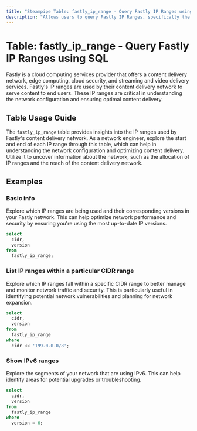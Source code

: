 ```yaml
---
title: "Steampipe Table: fastly_ip_range - Query Fastly IP Ranges using SQL"
description: "Allows users to query Fastly IP Ranges, specifically the start and end of the IP range, providing insights into the network configuration."
---
```


# Table: fastly_ip_range - Query Fastly IP Ranges using SQL

Fastly is a cloud computing services provider that offers a content delivery network, edge computing, cloud security, and streaming and video delivery services. Fastly's IP ranges are used by their content delivery network to serve content to end users. These IP ranges are critical in understanding the network configuration and ensuring optimal content delivery.

## Table Usage Guide

The `fastly_ip_range` table provides insights into the IP ranges used by Fastly's content delivery network. As a network engineer, explore the start and end of each IP range through this table, which can help in understanding the network configuration and optimizing content delivery. Utilize it to uncover information about the network, such as the allocation of IP ranges and the reach of the content delivery network.

## Examples

### Basic info
Explore which IP ranges are being used and their corresponding versions in your Fastly network. This can help optimize network performance and security by ensuring you're using the most up-to-date IP versions.

```sql
select
  cidr,
  version
from
  fastly_ip_range;
```

### List IP ranges within a particular CIDR range
Explore which IP ranges fall within a specific CIDR range to better manage and monitor network traffic and security. This is particularly useful in identifying potential network vulnerabilities and planning for network expansion.

```sql
select
  cidr,
  version
from
  fastly_ip_range
where
  cidr << '199.0.0.0/8';
```

### Show IPv6 ranges
Explore the segments of your network that are using IPv6. This can help identify areas for potential upgrades or troubleshooting.

```sql
select
  cidr,
  version
from
  fastly_ip_range
where
  version = 6;
```